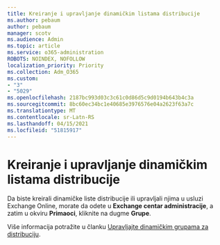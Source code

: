 ```yaml
---
title: Kreiranje i upravljanje dinamičkim listama distribucije
ms.author: pebaum
author: pebaum
manager: scotv
ms.audience: Admin
ms.topic: article
ms.service: o365-administration
ROBOTS: NOINDEX, NOFOLLOW
localization_priority: Priority
ms.collection: Adm_O365
ms.custom:
- "3"
- "5029"
ms.openlocfilehash: 2187bc993d03c3c61c0d86d5c9d0194b643b4c3a
ms.sourcegitcommit: 8bc60ec34bc1e40685e3976576e04a2623f63a7c
ms.translationtype: MT
ms.contentlocale: sr-Latn-RS
ms.lasthandoff: 04/15/2021
ms.locfileid: "51815917"
---
```

# <a name="creating-and-managing-dynamic-distribution-lists"></a>Kreiranje i upravljanje dinamičkim listama distribucije

Da biste kreirali dinamičke liste distribucije ili upravljali njima u usluzi Exchange Online, morate da odete u **Exchange centar administracije**, a zatim u okviru **Primaoci**, kliknite na dugme **Grupe**.

Više informacija potražite u članku [Upravljajte dinamičkim grupama za distribuciju](https://docs.microsoft.com/exchange/recipients-in-exchange-online/manage-dynamic-distribution-groups/manage-dynamic-distribution-groups).
